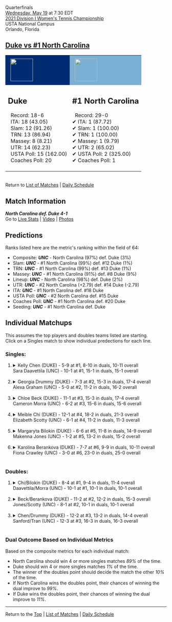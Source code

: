 Quarterfinals[](#top)<a name="top"></a>  
[Wednesday, May 19](../../schedule/05-19.md) at 7:30 EDT  
[2021 Division I Women's Tennis Championship](../index.md)  
USTA National Campus  
Orlando, Florida  
## [Duke vs #1 North Carolina](https://www.ncaa.com/game/5833703)  

<table><tr style="background-color: #d9d9d9 !important"><td style="background-color: #002D72 !important"><img src="https://www.ncaa.com/sites/default/files/images/logos/schools/d/duke.70.png" width="70" height="70" style="padding: 8px;" /></td><td style="background-color: #7BAFD4 !important"><img src="https://www.ncaa.com/sites/default/files/images/logos/schools/n/north-carolina.70.png" width="70" height="70" style="padding: 8px;" /></td></tr><tr>
<td>  

<h2>Duke</h2>  
&nbsp; Record: 18-6<br>  
&nbsp; ITA: 18 (43.05)<br>  
&nbsp; Slam: 12 (91.26)<br>  
&nbsp; TRN: 13 (86.94)<br>  
&nbsp; Massey: 8 (8.21)<br>  
&nbsp; UTR: 14 (62.23)<br>  
&nbsp; USTA Poll: 15 (162.00)<br>  
&nbsp; Coaches Poll: 20<br>  
<br>  

</td>
<td>  

<h2>#1 North Carolina</h2>  
&nbsp; Record: 29-0<br>  
&#10004; ITA: 1 (87.72)<br>  
&#10004; Slam: 1 (100.00)<br>  
&#10004; TRN: 1 (100.00)<br>  
&#10004; Massey: 1 (9.79)<br>  
&#10004; UTR: 2 (65.02)<br>  
&#10004; USTA Poll: 2 (325.00)<br>  
&#10004; Coaches Poll: 1<br>  
<br>  

</td>
</tr></table>  


<br>Return to [List of Matches](../index.md) &#124; [Daily Schedule](../../schedule/05-19.md)

## Match Information  
***North Carolina def. Duke 4-1***  
Go to [Live Stats](http://scores.tennisticker.de/usa/ustanc/conf/league/sb.html?tournid=784&clubid=584-581&cn1=UNC&cn2=Duke&ci1=584&ci2=581&lid=83) | [Video](https://tennischannel.com/?utm_source=tennis-dot-com&utm_medium=navigation) | [Photos](https://www.ustanationalcampus.com/en/home/news/2021-womens-qf-session-two-photos.html)  

## Predictions  

Ranks listed here are the metric's ranking within the field of 64:  
- Composite: ***UNC*** - North Carolina (97%) def. Duke (3%)  
- Slam: ***UNC*** - #1 North Carolina (99%) def. #12 Duke (1%)  
- TRN: ***UNC*** - #1 North Carolina (99%) def. #13 Duke (1%)  
- Massey: ***UNC*** - #1 North Carolina (91%) def. #8 Duke (9%)  
- Lineup: ***UNC*** - North Carolina (98%) def. Duke (2%)  
- UTR: ***UNC*** - #2 North Carolina (+2.79) def. #14 Duke (-2.79)  
- ITA: ***UNC*** - #1 North Carolina def. #18 Duke  
- USTA Poll: ***UNC*** - #2 North Carolina def. #15 Duke  
- Coaches Poll: ***UNC*** - #1 North Carolina def. #20 Duke  
- Seeding: ***UNC*** - #1 North Carolina def. Duke  

## Individual Matchups  
This assumes the top players and doubles teams listed are starting.  
Click on a Singles match to show individual predections for each line.  

### Singles:  

<ol>
<li><details>
<summary markdown="span">Kelly Chen (DUKE) - 5-9 at #1, 8-10 in duals, 10-11 overall<br>Sara Daavettila (UNC) - 10-1 at #1, 15-1 in duals, 15-1 overall</summary>
<h4>Predictions</h4><ul>
<li>Composite: <b><i>UNC</i></b> - Daavettila (89%) def. Chen (11%)</li>  
<li>Slam: <b><i>UNC</i></b> - Daavettila (90%) def. Chen (10%)</li>  
<li>TRN: <b><i>UNC</i></b> - Daavettila (97%) def. Chen (3%)</li>  
<li>Massey: <b><i>UNC</i></b> - Daavettila (86%) def. Chen (14%)</li>  
<li>UTR: <b><i>UNC</i></b> - Daavettila (83%) def. Chen (17%)</li>  
<li>ITA: <b><i>UNC</i></b> - Daavettila (64.17) def. Chen (12.42)</li>  
</ul>
</details>&nbsp;</li>
<li><details>
<summary markdown="span">Georgia Drummy (DUKE) - 7-3 at #2, 15-3 in duals, 17-4 overall<br>Alexa Graham (UNC) - 5-0 at #2, 11-2 in duals, 16-2 overall</summary>
<h4>Predictions</h4><ul>
<li>Composite: <b><i>UNC</i></b> - Graham (69%) def. Drummy (31%)</li>  
<li>Slam: <b><i>UNC</i></b> - Graham (77%) def. Drummy (23%)</li>  
<li>TRN: <b><i>UNC</i></b> - Graham (77%) def. Drummy (23%)</li>  
<li>Massey: <b><i>DUKE</i></b> - Drummy (51%) def. Graham (49%)</li>  
<li>UTR: <b><i>UNC</i></b> - Graham (75%) def. Drummy (25%)</li>  
<li>ITA: <b><i>DUKE</i></b> - Drummy (24.14) def. Graham (15.03)</li>  
</ul>
</details>&nbsp;</li>
<li><details>
<summary markdown="span">Chloe Beck (DUKE) - 11-1 at #3, 15-3 in duals, 17-4 overall<br>Cameron Morra (UNC) - 6-2 at #3, 15-6 in duals, 15-6 overall</summary>
<h4>Predictions</h4><ul>
<li>Composite: <b><i>UNC</i></b> - Morra (59%) def. Beck (41%)</li>  
<li>Slam: <b><i>UNC</i></b> - Morra (66%) def. Beck (34%)</li>  
<li>TRN: <b><i>UNC</i></b> - Morra (59%) def. Beck (41%)</li>  
<li>Massey: <b><i>DUKE</i></b> - Beck (57%) def. Morra (43%)</li>  
<li>UTR: <b><i>UNC</i></b> - Morra (68%) def. Beck (32%)</li>  
<li>ITA: <b><i>UNC</i></b> - Morra (20.00) def. Beck (15.35)</li>  
</ul>
</details>&nbsp;</li>
<li><details>
<summary markdown="span">Meible Chi (DUKE) - 12-1 at #4, 18-2 in duals, 21-3 overall<br>Elizabeth Scotty (UNC) - 6-1 at #4, 11-2 in duals, 11-3 overall</summary>
<h4>Predictions</h4><ul>
<li>Composite: <b><i>UNC</i></b> - Scotty (59%) def. Chi (41%)</li>  
<li>Slam: <b><i>UNC</i></b> - Scotty (60%) def. Chi (40%)</li>  
<li>TRN: <b><i>UNC</i></b> - Scotty (53%) def. Chi (47%)</li>  
<li>Massey: <b><i>DUKE</i></b> - Chi (51%) def. Scotty (49%)</li>  
<li>UTR: <b><i>UNC</i></b> - Scotty (74%) def. Chi (26%)</li>  
<li>ITA: <b><i>DUKE</i></b> - Chi (15.20) def. Scotty (5.93)</li>  
</ul>
</details>&nbsp;</li>
<li><details>
<summary markdown="span">Margaryta Bilokin (DUKE) - 6-6 at #5, 11-8 in duals, 14-9 overall<br>Makenna Jones (UNC) - 1-2 at #5, 13-2 in duals, 15-2 overall</summary>
<h4>Predictions</h4><ul>
<li>Composite: <b><i>UNC</i></b> - Jones (89%) def. Bilokin (11%)</li>  
<li>Slam: <b><i>UNC</i></b> - Jones (91%) def. Bilokin (9%)</li>  
<li>TRN: <b><i>UNC</i></b> - Jones (96%) def. Bilokin (4%)</li>  
<li>Massey: <b><i>UNC</i></b> - Jones (88%) def. Bilokin (12%)</li>  
<li>UTR: <b><i>UNC</i></b> - Jones (80%) def. Bilokin (20%)</li>  
<li>ITA: <b><i>UNC</i></b> - Jones (18.39) def. Bilokin (2.72)</li>  
</ul>
</details>&nbsp;</li>
<li><details>
<summary markdown="span">Karolina Berankova (DUKE) - 7-7 at #6, 9-9 in duals, 10-11 overall<br>Fiona Crawley (UNC) - 3-0 at #6, 23-0 in duals, 25-0 overall</summary>
<h4>Predictions</h4><ul>
<li>Composite: <b><i>UNC</i></b> - Crawley (98%) def. Berankova (2%)</li>  
<li>Slam: <b><i>UNC</i></b> - Crawley (99%) def. Berankova (1%)</li>  
<li>TRN: <b><i>UNC</i></b> - Crawley (99%) def. Berankova (1%)</li>  
<li>Massey: <b><i>UNC</i></b> - Crawley (97%) def. Berankova (3%)</li>  
<li>UTR: <b><i>UNC</i></b> - Crawley (96%) def. Berankova (4%)</li>  
<li>ITA: <b><i>DUKE</i></b> - # Berankova def. Crawley (16.89)</li>  
</ul>
</details>&nbsp;</li>
</ol>

### Doubles:  

<ol>
<li><details>
<summary markdown="span">Chi/Bilokin (DUKE) - 8-4 at #1, 9-4 in duals, 11-4 overall<br>Daavettila/Morra (UNC) - 10-1 at #1, 10-1 in duals, 10-1 overall</summary>
<br>Sorry, we don't have any metrics for this match
</details>&nbsp;</li>
<li><details>
<summary markdown="span">Beck/Berankova (DUKE) - 11-2 at #2, 12-2 in duals, 15-3 overall<br>Jones/Scotty (UNC) - 8-1 at #2, 10-1 in duals, 10-1 overall</summary>
<br>Sorry, we don't have any metrics for this match
</details>&nbsp;</li>
<li><details>
<summary markdown="span">Chen/Drummy (DUKE) - 12-2 at #3, 13-2 in duals, 14-4 overall<br>Sanford/Tran (UNC) - 12-3 at #3, 16-3 in duals, 16-3 overall</summary>
<br>Sorry, we don't have any metrics for this match
</details>&nbsp;</li>
</ol>

### Dual Outcome Based on Individual Metrics  
  
Based on the composite metrics for each individual match:  
- North Carolina should win 4 or more singles matches *89%* of the time.  
- Duke should win 4 or more singles matches *1%* of the time.  
- The winner of the doubles point should decide the match the other *10%* of the time.  
- If North Carolina wins the doubles point, their chances of winning the dual improve to *99%*.  
- If Duke wins the doubles point, their chances of winning the dual improve to *11%*.  
  
------

Return to the [Top](#top) &#124; [List of Matches](../index.md) &#124; [Daily Schedule](../../schedule/05-19.md)  
